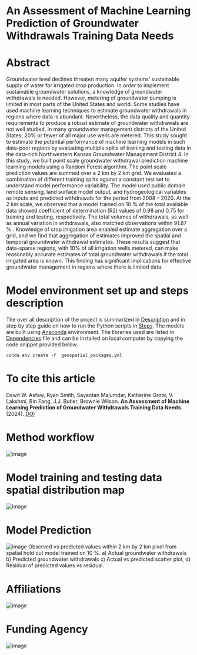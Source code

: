 # An Assessment of Machine Learning Prediction of Groundwater Withdrawals Training Data Needs
# Abstract
Groundwater level declines threaten many aquifer systems’ sustainable supply of water for irrigated crop production. In order to implement sustainable groundwater solutions, a knowledge of groundwater withdrawals is needed. However, metering of groundwater pumping is limited in most parts of the United States and world. Some studies have used machine learning techniques to estimate groundwater withdrawals in regions where data is abundant. Nevertheless, the data quality and quantity requirements to produce a robust estimate of groundwater withdrawals are not well studied. In many groundwater management districts of the United States, 20% or fewer of all major use wells are metered. This study sought to estimate the potential performance of machine learning models in such data-poor regions by evaluating multiple splits of training and testing data in the data-rich Northwestern Kansas Groundwater Management District 4. In this study, we built point scale groundwater withdrawal prediction machine learning models using a Random Forest algorithm. The point scale prediction values are summed over a 2 km by 2 km grid. We evaluated a combination of different training splits against a constant test set to understand model performance variability. The model used public domain remote sensing, land surface model output, and hydrogeological variables as inputs and predicted withdrawals for the period from 2008 – 2020. At the 2 km scale, we observed that a model trained on 10 % of the total available data showed coefficient of determination (R2) values of 0.98 and 0.75 for training and testing, respectively. The total volumes of withdrawals, as well as annual variation in withdrawals, also matched observations within 91.87 %  . Knowledge of crop irrigation area enabled estimate aggregation over a grid, and we find that aggregation of estimates improved the spatial and temporal groundwater withdrawal estimates.  These results suggest that data-sparse regions, with 10% of all irrigation wells metered, can make reasonably accurate estimates of total groundwater withdrawals if the total irrigated area is known. This finding has significant implications for effective groundwater management in regions where there is limited data.  
# Model environment set up and steps description
The over all description of the project is summarized in [Description](https://github.com/DawitWAsfaw/Groundwater-ML-Estimates/blob/main/README_DESCRIPTION.txt) and in step by step guide on how to run the Python scripts in [Steps](https://github.com/DawitWAsfaw/Groundwater-ML-Estimates/blob/main/README_STEPS.txt).
The models are built using [Anaconda](https://www.anaconda.com/download) environment. The libraries used are listed in [Dependencies](https://github.com/DawitWAsfaw/Groundwater-ML-Estimates/blob/main/ml_scripts/geospatial_packages.yml) file and can be installed on local computer by copying the code snippet provided below. 
```
conda env create -f  geospatial_packages.yml
```
# To cite this article
Dawit W. Asfaw, Ryan Smith, Sayantan Majumdar, Katherine Grote, V. Lakshmi, Bin Fang, J.J. Butler, Brownie Wilson. **An Assessment of Machine Learning Prediction of Groundwater Withdrawals Training Data Needs**. []()(2024). [DOI]() 
# Method workflow
![image](https://github.com/DawitWAsfaw/Groundwater-ML-Estimates/assets/89609490/bd0b6f3a-8d78-4303-840e-d21d0384d071)
# Model training and testing data spatial distribution map
![image](https://github.com/DawitWAsfaw/Groundwater-ML-Estimates/assets/89609490/fa9a75ca-9ddb-43f3-b67a-8ff92815271c)
# Model Prediction
![image](https://github.com/DawitWAsfaw/Groundwater-ML-Estimates/assets/89609490/fe772a0a-01b0-48c9-81f4-3bb24b668a6e)
Observed vs predicted values within 2 km by 2 km pixel from spatial hold out model trained on 10 %. a) Actual groundwater withdrawals b) Predicted groundwater withdrawals c) Actual vs predicted scatter plot, d) Residual of predicted values vs residual.

# Affiliations
![image](https://github.com/DawitWAsfaw/Groundwater-ML-Estimates/assets/89609490/161fb5af-5ccd-4d18-b36b-53080cc2c113)

# Funding Agency
![image](https://github.com/DawitWAsfaw/Groundwater-ML-Estimates/assets/89609490/3125ed01-e1c8-416e-b4a6-131febe2f056)








